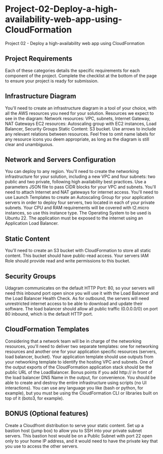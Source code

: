 # Project-02-Deploy-a-high-availability-web-app-using-CloudFormation
Project 02 - Deploy a high-availability web app using CloudFormation

## Project Requirements
Each of these categories details the specific requirements for each component of the project. Complete the checklist at the bottom of the page to ensure your project is ready for submission.

## Infrastructure Diagram
You'll need to create an infrastructure diagram in a tool of your choice, with all the AWS resources you need for your solution. Resources we expect to see in the diagram:
Network resources: VPC, subnets, Internet Gateway, NAT Gateways
EC2 resources: Autoscaling group with EC2 instances, Load Balancer, Security Groups
Static Content: S3 bucket.
Use arrows to include any relevant relations between resources.
Feel free to omit name labels for any resource icons you deem appropriate, as long as the diagram is still clear and unambiguous.

## Network and Servers Configuration
You can deploy to any region.
You'll need to create the networking infrastructure for your solution, including a new VPC and four subnets: two public and two private, following high availability best practices.
Use a parameters JSON file to pass CIDR blocks for your VPC and subnets.
You'll need to attach Internet and NAT gateways for internet access.
You'll need to use Launch Templates to create an Autoscaling Group for your application servers in order to deploy four servers, two located in each of your private subnets.
Your CPU and RAM requirements will be covered with t2.micro instances, so use this instance type. The Operating System to be used is Ubuntu 22.
The application must be exposed to the internet using an Application Load Balancer.

## Static Content
You'll need to create an S3 bucket with CloudFormation to store all static content. This bucket should have public-read access.
Your servers IAM Role should provide read and write permissions to this bucket.

## Security Groups
Udagram communicates on the default HTTP Port: 80, so your servers will need this inbound port open since you will use it with the Load Balancer and the Load Balancer Health Check. As for outbound, the servers will need unrestricted internet access to be able to download and update their software.
The load balancer should allow all public traffic (0.0.0.0/0) on port 80 inbound, which is the default HTTP port.

## CloudFormation Templates
Considering that a network team will be in charge of the networking resources, you'll need to deliver two separate templates: one for networking resources and another one for your application specific resources (servers, load balancer, bucket).
Your application template should use outputs from your networking template to identify the hosting VPC and subnets.
One of the output exports of the CloudFormation application stack should be the public URL of the LoadBalancer. Bonus points if you add http:// in front of the load balancer DNS Name in the output, for convenience.
You should be able to create and destroy the entire infrastructure using scripts (no UI interactions). You can use any language you like (bash or python, for example), but you must be using the CloudFormation CLI or libraries built on top of it (boto3, for example).

## BONUS (Optional features)
Create a Cloudfront distribution to serve your static content.
Set up a bastion host (jump box) to allow you to SSH into your private subnet servers. This bastion host would be on a Public Subnet with port 22 open only to your home IP address, and it would need to have the private key that you use to access the other servers.
